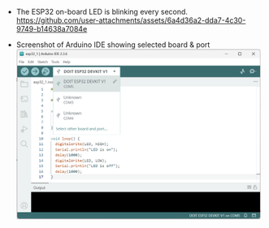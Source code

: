 - The ESP32 on-board LED is blinking every second.
https://github.com/user-attachments/assets/6a4d36a2-dda7-4c30-9749-b14638a7084e


- Screenshot of Arduino IDE showing selected board & port
![Board & Port Image](https://github.com/Dayoung1231/IoT25-HW01/blob/main/board_port.png)
